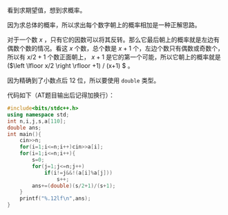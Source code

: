看到求期望值，想到求概率。

因为求总体的概率，所以求出每个数字朝上的概率相加是一种正解思路。

对于一个数 $x$ ，只有它的因数可以将其反转。那么它最后朝上的概率就是左边有偶数个数的情况。看这 $x$ 个数，总个数是 $x+1$ 个，左边个数只有偶数或奇数个，所以有 $x/2+1$ 个数正面朝上， $x+1$ 是它的第一个可能，所以它朝上的概率就是 ($\left \lfloor x/2 \right \rfloor +1) / (x+1) $ 。

因为精确到了小数点后 12 位，所以要使用 `double` 类型。

代码如下（AT题目输出后记得加换行）：

```cpp
#include<bits/stdc++.h>
using namespace std;
int n,i,j,s,a[110];
double ans;
int main(){
    cin>>n;
    for(i=1;i<=n;i++)cin>>a[i];
    for(i=1;i<=n;i++){
        s=0;
        for(j=1;j<=n;j++)
            if(i!=j&&!(a[i]%a[j]))
                s++;
        ans+=(double)(s/2+1)/(s+1);
    }
    printf("%.12lf\n",ans);
}
```
